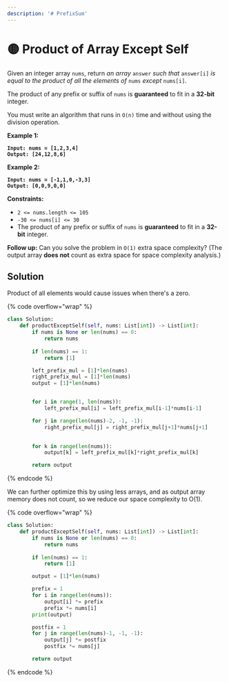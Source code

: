 ```yaml
---
description: '# PrefixSum'
---
```


# 🟡 Product of Array Except Self

Given an integer array `nums`, return _an array_ `answer` _such that_ `answer[i]` _is equal to the product of all the elements of_ `nums` _except_ `nums[i]`.

The product of any prefix or suffix of `nums` is **guaranteed** to fit in a **32-bit** integer.

You must write an algorithm that runs in `O(n)` time and without using the division operation.

**Example 1:**

<pre><code><strong>Input: nums = [1,2,3,4]
</strong><strong>Output: [24,12,8,6]
</strong></code></pre>

**Example 2:**

<pre><code><strong>Input: nums = [-1,1,0,-3,3]
</strong><strong>Output: [0,0,9,0,0]
</strong></code></pre>

&#x20;

**Constraints:**

* `2 <= nums.length <= 105`
* `-30 <= nums[i] <= 30`
* The product of any prefix or suffix of `nums` is **guaranteed** to fit in a **32-bit** integer.

**Follow up:** Can you solve the problem in `O(1)` extra space complexity? (The output array **does not** count as extra space for space complexity analysis.)

## Solution

Product of all elements would cause issues when there's a zero.

{% code overflow="wrap" %}
```python
class Solution:
    def productExceptSelf(self, nums: List[int]) -> List[int]:
        if nums is None or len(nums) == 0:
            return nums
        
        if len(nums) == 1:
            return [1]

        left_prefix_mul = [1]*len(nums)
        right_prefix_mul = [1]*len(nums)
        output = [1]*len(nums)


        for i in range(1, len(nums)):
            left_prefix_mul[i] = left_prefix_mul[i-1]*nums[i-1]

        for j in range(len(nums)-2, -1, -1):
            right_prefix_mul[j] = right_prefix_mul[j+1]*nums[j+1]
        

        for k in range(len(nums)):
            output[k] = left_prefix_mul[k]*right_prefix_mul[k]

        return output
```
{% endcode %}

We can further optimize this by using less arrays, and as output array memory does not count, so we reduce our space complexity to O(1).

{% code overflow="wrap" %}
```python
class Solution:
    def productExceptSelf(self, nums: List[int]) -> List[int]:
        if nums is None or len(nums) == 0:
            return nums
        
        if len(nums) == 1:
            return [1]

        output = [1]*len(nums)

        prefix = 1
        for i in range(len(nums)):
            output[i] *= prefix
            prefix *= nums[i]
        print(output)

        postfix = 1
        for j in range(len(nums)-1, -1, -1):
            output[j] *= postfix
            postfix *= nums[j]

        return output
```
{% endcode %}
